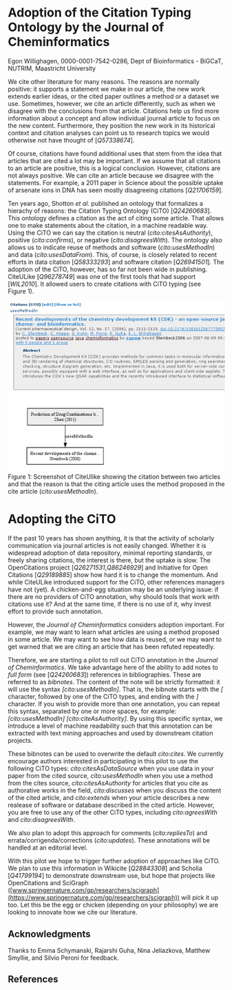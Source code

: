 # Adoption of the Citation Typing Ontology by the Journal of Cheminformatics

Egon Willighagen, 0000-0001-7542-0286, Dept of Bioinformatics - BiGCaT, NUTRIM, Maastricht University

We cite other literature for many reasons. The reasons are normally positive: it supports a statement
we make in our article, the new work extends earlier ideas, or the cited paper outlines a method
or a dataset we use. Sometimes, however, we cite an article differently, such as when we
disagree with the conclusions from that article. 
Citations help us find more information about a concept and allow individual journal article
to focus on the new content. Furthermore, they position the new work in its historical context
and citation analyses can point us to research topics we would otherwise not have
thought of [<cite>Q57338674</cite>].

Of course, citations have found additional uses that stem from the idea that articles that are
cited a lot may be important. If we assume that all citations to an article are positive,
this is a logical conclusion. However, citations are not always positive. We can cite an article
because we disagree with the statements. For example, a 2011 paper in Science about the possible uptake
of arsenate ions in DNA has seen mostly disagreeing citations [<cite>Q21706159</cite>].

Ten years ago, Shotton *et al.* published an ontology
that formalizes a hierachy of reasons: the Citation Typing Ontology (CiTO) [<cite type="usesMethodIn">Q24260683</cite>]. 
This ontology defines a citation as the act of citing some article. That allows one to make
statements about the citation, in a machine readable way. Using the CiTO we can say the
citation is neutral (*cito:citesAsAuthority*), positive (*cito:confirms*), or negative (*cito:disagreesWith*).
The ontology also allows us to indicate reuse of methods and software (*cito:usesMethodIn*) and data (*cito:usesDataFrom*).
This, of course, is closely related to recent efforts in data citation [<cite>Q58333293</cite>]
and software citation [<cite>Q26941501</cite>].
The adoption of the CiTO, however, has so far not been wide in publishing. CiteULike [<cite type="citesAsAuthority">Q96278749</cite>] was one of
the first tools that had support [<cite>WIL2010</cite>]. It allowed users to create citations with CiTO typing
(see Figure&nbsp;1).

![](culcito.png) <br />
Figure&nbsp;1: Screenshot of CiteUlike showing the citation between two articles and that the reason is that
the citing article uses the method proposed in the cite article (*cito:usesMethodIn*).

# Adopting the CiTO

If the past 10 years has shown anything, it is that the activity of scholarly communication via journal articles is
not easily changed. Whether it is widespread adoption of data repository, minimal reporting standards, or
freely sharing citations, the interest is there, but the uptake is slow. The OpenCitations project
[<cite>Q26271531</cite>,<cite type="citesAsAuthority">Q86246929</cite>] and Initiative for Open Citations [<cite type="citesForInformation">Q29189885</cite>]
show how hard it is to change the momentum. And while CiteULike introduced support for
the CiTO, other references managers have not (yet). A chicken-and-egg situation may be an underlying issue:
if there are no providers of CiTO annotation, why should tools that work with citations use it? And at the
same time, if there is no use of it, why invest effort to provide such annotation.

However, the *Journal of Cheminformatics* considers adoption important. For example, we may want to learn what
articles are using a method proposed in some article. We may want to see how data is reused, or we may
want to get warned that we are citing an article that has been refuted repeatedly.

Therefore, we are starting a pilot to roll out CiTO annotation in the *Journal of Cheminformatics*. We
take advantage here of the ability to add notes to *full form* (see [<cite>Q24260683</cite>])
references in bibliographies. These are referred to as *bibnotes*.
The content of the note will be strictly formatted: it will use the syntax *[cito:usesMethodIn]*.
That is, the bibnote starts with the *[* character, followed by one of the CiTO types, and ending
with the *]* character. If you wish to provide more than one annotation, you can repeat this syntax,
separated by one or more spaces, for example: *[cito:usesMethodIn] [cito:citeAsAuthority]*.
By using this specific syntax, we introduce a level of machine readability such that this annotation can
be extracted with text mining approaches and used by downstream citation projects.

These bibnotes can be used to overwrite the default *cito:cites*. We currently encourage
authors interested in participating in this pilot to use the following CiTO types: *cito:citesAsDataSource*
when you use data in your paper from the cited source, *cito:usesMethodIn* when you use a method
from the cites source, *cito:citesAsAuthority* for articles that you cite as authorative works
in the field, *cito:discusses* when you discuss the content of the cited article, and
*cito:extends* when your article describes a new realease of software or database described
in the cited article. However, you are free to use any of the other CiTO types, including
*cito:agreesWith* and *cito:disagreesWith*.

We also plan to adopt this approach for comments (*cito:repliesTo*) and errata/corrigenda/corrections (*cito:updates*).
These annotations will be handled at an editorial level.

With this pilot we hope to trigger further adoption of approaches like CiTO. We plan 
to use this information in Wikicite [<cite>Q28843308</cite>] and Scholia [<cite type="citesAsAuthority">Q41799194</cite>]
to demonstrate downstream use,
but hope that projects like OpenCitations and SciGraph
([www.springernature.com/gp/researchers/scigraph](https://www.springernature.com/gp/researchers/scigraph))
will pick it up too.
Let this be the egg or chicken (depending on your philosophy) we are looking to innovate
how we cite our literature.

## Acknowledgments

Thanks to Emma Schymanski, Rajarshi Guha, Nina Jeliazkova, Matthew Smyllie, and Silvio Peroni for feedback.

## References

<references/>

